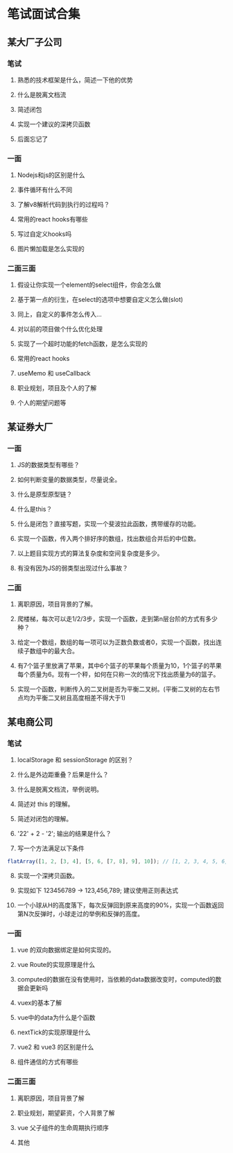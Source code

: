 # 笔试面试合集

## 某大厂子公司

### 笔试

1. 熟悉的技术框架是什么，简述一下他的优势

2. 什么是脱离文档流

3. 简述闭包

4. 实现一个建议的深拷贝函数

5. 后面忘记了

### 一面

1. Nodejs和js的区别是什么

2. 事件循环有什么不同

3. 了解v8解析代码到执行的过程吗？

4. 常用的react hooks有哪些

5. 写过自定义hooks吗

6. 图片懒加载是怎么实现的

### 二面三面

1. 假设让你实现一个element的select组件，你会怎么做

2. 基于第一点的衍生，在select的选项中想要自定义怎么做(slot)

3. 同上，自定义的事件怎么传入...

4. 对以前的项目做个什么优化处理

5. 实现了一个超时功能的fetch函数，是怎么实现的

6. 常用的react hooks

7. useMemo 和 useCallback

8. 职业规划，项目及个人的了解

9. 个人的期望问题等

## 某证券大厂

### 一面

1. JS的数据类型有哪些？

2. 如何判断变量的数据类型，尽量说全。

3. 什么是原型原型链？

4. 什么是this？

5. 什么是闭包？直接写题，实现一个斐波拉此函数，携带缓存的功能。

6. 实现一个函数，传入两个排好序的数组，找出数组合并后的中位数。

7. 以上题目实现方式的算法复杂度和空间复杂度是多少。

8. 有没有因为JS的弱类型出现过什么事故？

### 二面

1. 离职原因，项目背景的了解。

2. 爬楼梯，每次可以走1/2/3步，实现一个函数，走到第n层台阶的方式有多少种？

3. 给定一个数组，数组的每一项可以为正数负数或者0，实现一个函数，找出连续子数组中的最大合。

4. 有7个篮子里放满了苹果，其中6个篮子的苹果每个质量为10，1个篮子的苹果每个质量为6。现有一个秤，如何在只称一次的情况下找出质量为6的篮子。

5. 实现一个函数，判断传入的二叉树是否为平衡二叉树。(平衡二叉树的左右节点均为平衡二叉树且高度相差不得大于1)

## 某电商公司

### 笔试

1. localStorage 和 sessionStorage 的区别？

2. 什么是外边距重叠？后果是什么？

3. 什么是脱离文档流，举例说明。

4. 简述对 this 的理解。

5. 简述对闭包的理解。

6. '22' + 2 - '2'; 输出的结果是什么？

7. 写一个方法满足以下条件

```js
flatArray([1, 2, [3, 4], [5, 6, [7, 8], 9], 10]); // [1, 2, 3, 4, 5, 6, 7, 8, 9, 10]
```

8. 实现一个深拷贝函数。

9. 实现如下 123456789 -> 123,456,789; 建议使用正则表达式

10. 一个小球从H的高度落下，每次反弹回到原来高度的90%，实现一个函数返回第N次反弹时，小球走过的举例和反弹的高度。


### 一面

1. vue 的双向数据绑定是如何实现的。

2. vue Route的实现原理是什么

3. computed的数据在没有使用时，当依赖的data数据改变时，computed的数据会更新吗

4. vuex的基本了解

5. vue中的data为什么是个函数

6. nextTick的实现原理是什么

7. vue2 和 vue3 的区别是什么

8. 组件通信的方式有哪些

### 二面三面

1. 离职原因，项目背景了解

2. 职业规划，期望薪资，个人背景了解

3. vue 父子组件的生命周期执行顺序

4. 其他